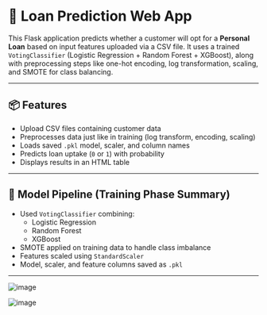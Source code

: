 
# 🏦 Loan Prediction Web App

This Flask application predicts whether a customer will opt for a **Personal Loan** based on input features uploaded via a CSV file. It uses a trained `VotingClassifier` (Logistic Regression + Random Forest + XGBoost), along with preprocessing steps like one-hot encoding, log transformation, scaling, and SMOTE for class balancing.

---

## 📦 Features

- Upload CSV files containing customer data
- Preprocesses data just like in training (log transform, encoding, scaling)
- Loads saved `.pkl` model, scaler, and column names
- Predicts loan uptake (`0` or `1`) with probability
- Displays results in an HTML table

---

## 🧠 Model Pipeline (Training Phase Summary)

- Used `VotingClassifier` combining:
  - Logistic Regression
  - Random Forest
  - XGBoost
- SMOTE applied on training data to handle class imbalance
- Features scaled using `StandardScaler`
- Model, scaler, and feature columns saved as `.pkl`

---



![image](https://github.com/user-attachments/assets/dc225b54-61b2-479f-b2a5-5b423eabd898)


![image](https://github.com/user-attachments/assets/a9927a7c-bfcc-48ac-a558-ce5e701d87a9)


